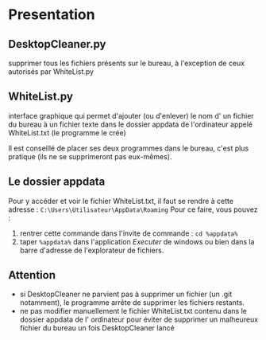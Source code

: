 # Presentation

## DesktopCleaner.py

  supprimer tous les fichiers présents sur le bureau, à l'exception de ceux autorisés par WhiteList.py

## WhiteList.py

interface graphique qui permet d'ajouter (ou d'enlever) le nom d' un fichier du bureau à un fichier texte dans le dossier appdata de l'ordinateur appelé WhiteList.txt (le programme le crée)

Il est conseillé de placer ses deux programmes dans le bureau, c'est plus pratique (ils ne se supprimeront pas eux-mêmes).

## Le dossier appdata

Pour y accéder et voir le fichier WhiteList.txt, il faut se rendre à cette adresse :
`
C:\Users\Utilisateur\AppData\Roaming
`
Pour ce faire, vous pouvez :

1. rentrer cette commande dans l'invite de commande : `cd %appdata%`
2. taper `%appdata%` dans l'application *Executer* de windows ou bien dans la barre d'adresse de l'explorateur de fichiers.

## Attention

- si DesktopCleaner ne parvient pas à supprimer un fichier (un .git notamment), le programme arrête de supprimer les fichiers restants.
- ne pas modifier manuellement le fichier WhiteList.txt contenu dans le dossier appdata de l' ordinateur pour éviter de supprimer un malheureux fichier du bureau un fois DesktopCleaner lancé
